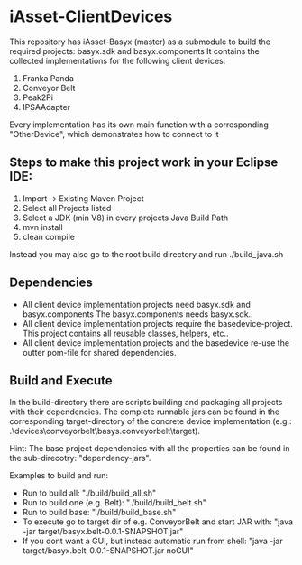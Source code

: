 # iAsset-ClientDevices

This repository has iAsset-Basyx (master) as a submodule to build the required projects: basyx.sdk and basyx.components
It contains the collected implementations for the following client devices:

1) Franka Panda
2) Conveyor Belt
3) Peak2Pi
4) IPSAAdapter

Every implementation has its own main function with a corresponding "OtherDevice", which demonstrates how to connect to it


## Steps to make this project work in your Eclipse IDE:

1) Import -> Existing Maven Project
2) Select all Projects listed
3) Select a JDK (min V8) in every projects Java Build Path
3) mvn install
4) clean compile

Instead you may also go to the root build directory and run ./build_java.sh

## Dependencies

+ All client device implementation projects need basyx.sdk and basyx.components The basyx.components needs basyx.sdk..
+ All client device implementation projects require the basedevice-project. This project contains all reusable classes, helpers, etc..
+ All client device implementation projects and the basedevice re-use the outter pom-file for shared dependencies.

## Build and Execute

In the build-directory there are scripts building and packaging all projects with their dependencies. 
The complete runnable jars can be found in the corresponding target-directory of the concrete device implementation (e.g.: .\devices\conveyorbelt\basys.conveyorbelt\target\).

Hint: The base project dependencies with all the properties can be found in the sub-direcotry: "dependency-jars".

Examples to build and run:
+ Run to build all: "./build/build_all.sh"
+ Run to build one (e.g. Belt): "./build/build_belt.sh"
+ Run to build base: "./build/build_base.sh"
+ To execute go to target dir of e.g. ConveyorBelt and start JAR with: "java -jar target/basyx.belt-0.0.1-SNAPSHOT.jar"
+ If you dont want a GUI, but instead automatic run from shell: "java -jar target/basyx.belt-0.0.1-SNAPSHOT.jar noGUI"




